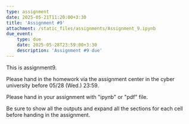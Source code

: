 ```yaml
---
type: assignment
date: 2025-05-21T11:20:00+3:30
title: 'Assignment #9'
attachment: /static_files/assignments/Assignment_9.ipynb
due_event: 
    type: due
    date: 2025-05-28T23:59:00+3:30
    description: 'Assignment #9 due'
---
```

This is assignment9.

Please hand in the homework via the assignment center in the cyber university before 05/28 (Wed.) 23:59.

Please hand in your assignment with "ipynb" or "pdf" file.

Be sure to show all the outputs and expand all the sections for each cell before handing in the assignment.
